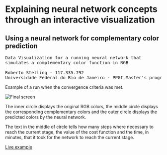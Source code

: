 # Explaining neural network concepts through an interactive visualization
## Using a neural network for complementary color prediction
<pre>
Data Visualization for a running neural network that
simulates a complementary color function in RGB

Roberto Stelling - 117.335.792
Universidade Federal do Rio de Janeiro - PPGI Master's program
</pre>
Example of a run when the convergence criteria was met.

![Final screen](../master/Conv850.png)

The inner circle displays the original RGB colors, the middle circle displays the corresponding complementary colors and the outer circle displays the predicted colors by the neural network.

The text in the middle of circle tells how many steps where necessary to reach the current stage, the value of the cost function and the time, in minutes, that it took for the network to reach the current stage.

<a href="http://stelling.cc/complementary-color-prediction/" target="_blank">Live example</a>
